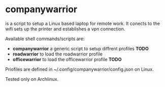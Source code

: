 #  companywarrior

is a script to setup a Linux based laptop for remote work. It conects to the wifi sets up the printer and establishes a vpn connection.

Available shell commands/scripts are:

 - **companywarrior** a generic script to setup diffrent profiles **TODO**
 - **roadwarrior** to load the roadwarrior profile
 - **officewarrior** to load the officewarrior profile **TODO**

 Priofiles are defined in ~/.config/companywarrior/config.json on Linux.


 Tested only on Archlinux.

